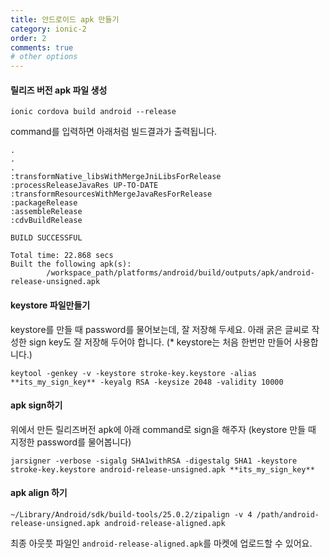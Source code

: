 ```yaml
---
title: 안드로이드 apk 만들기
category: ionic-2
order: 2
comments: true
# other options
---
```


#### 릴리즈 버전 apk 파일 생성
```
ionic cordova build android --release
```

command를 입력하면 아래처럼 빌드결과가 출력됩니다.

```
.
.
.
:transformNative_libsWithMergeJniLibsForRelease
:processReleaseJavaRes UP-TO-DATE
:transformResourcesWithMergeJavaResForRelease
:packageRelease
:assembleRelease
:cdvBuildRelease

BUILD SUCCESSFUL    

Total time: 22.868 secs
Built the following apk(s): 
        /workspace_path/platforms/android/build/outputs/apk/android-release-unsigned.apk

```

#### keystore 파일만들기
keystore를 만들 때 password를 물어보는데, 잘 저장해 두세요. 
아래 굵은 글씨로 작성한 sign key도 잘 저장해 두어야 합니다.
(* keystore는 처음 한번만 만들어 사용합니다.)
```
keytool -genkey -v -keystore stroke-key.keystore -alias **its_my_sign_key** -keyalg RSA -keysize 2048 -validity 10000
```

#### apk sign하기
위에서 만든 릴리즈버전 apk에 아래 command로 sign을 해주자 (keystore 만들 때 지정한 password를 물어봅니다)

```
jarsigner -verbose -sigalg SHA1withRSA -digestalg SHA1 -keystore stroke-key.keystore android-release-unsigned.apk **its_my_sign_key**
```

#### apk align 하기
```
~/Library/Android/sdk/build-tools/25.0.2/zipalign -v 4 /path/android-release-unsigned.apk android-release-aligned.apk
```

최종 아웃풋 파일인 `android-release-aligned.apk`를 마켓에 업로드할 수 있어요.